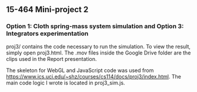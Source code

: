 ## 15-464 Mini-project 2 

### Option 1: Cloth spring-mass system simulation and Option 3: Integrators experimentation

proj3/ contains the code necessary to run the simulation. To view the result, simply open proj3.html. The .mov files inside the Google Drive folder are the clips used in the Report presentation. 

The skeleton for WebGL and JavaScript code was used from https://www.ics.uci.edu/~shz/courses/cs114/docs/proj3/index.html. The main code logic I wrote is located in proj3_sim.js. 
